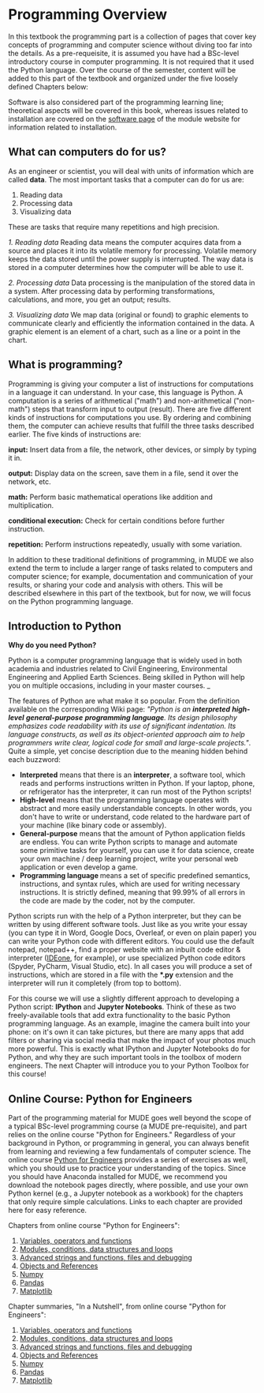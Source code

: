# Programming Overview

<!-- Riccardo ideas. For now, when in doubt add content to the JB. Can move text to website later as needed.
1. theory + best practices with examples for efficient numerical practices
2. theory + best practices with examples of for loops (and not for loops)
3. ~~Visualization:~~
   1. how to reduce the size of images (matplotlib plots) when large datasets are used (can use SHIP project as a case study)
   2. ~~advanced figure creation: define axes as objects and modifying attribues (i have some recent examples from another TA if needed)~~
   3. ~~saving a figure (vector/raster; file types; optimize file size; automatically regenerate it; add a test?)~~
4. Memory considerations: how can you tell whether or not your code is working efficiently? (e.g., loading data, copies of objects, recopying or reloading on every nb run)
5. Run time:
   1. may need a bit of theory about computations, processor speeds, cores, comparison of disk, RAM, CPU/GPU etc, but doesn't need to be long, and perhaps we can find existing content with CC license to include directly (embedded video, copy content, direct link all ok...this applies to all generic programming and coding topics)
   2. strategies for evaluating code efficiency and identifying slowest parts to improve: in a notebook and in an IDE (VS Code).
   3. saving results of analyses---would this be pickle? ideally we should teach them how to create a JSON and binary (pickle) format, then they choose whats best (for example, the JSON is readable and may be useful to share with a colleague who cannot run nb's in combination with a PDF printout of the nb). This is a great example where we should have content in the book that then is referred to as needed when students run into issues in submitting reports (i.e., their nb is 10 MB, now what?)
6. IDE's: a brief overview, then a recommendation and case study with Jupyter Lab and VS Code
7. package management: we need some theory on this, but it should be concise. Since Robert is already working with the TA's about environments, maybe it's best to leave this one alone till the end
8. Some handy tricks (we can make a special page on the website to quickly illustrate things described above, and provide links to the theory, explanation and case studies in the textbook) -->

In this textbook the programming part is a collection of pages that cover key concepts of programming and computer science without diving too far into the details. As a pre-requeisite, it is assumed you have had a BSc-level introductory course in computer programming. It is not required that it used the Python language. Over the course of the semester, content will be added to this part of the textbook and organized under the five loosely defined Chapters below:

<!-- 1. This Overview page. -->
<!-- 2. The Golden Rules: key tips and guidelines for good Documentation and Communication; we will refer to these often. THe intention is that they help you form good programming habits that you will continue to use for the rest of your life. -->
<!-- 3. Computers & Code: this may grow to include background information about computers (e.g., how they store data) as well as information specific to the Python language (e.g., environments and package management). -->
<!-- 4. Programs: essentials for scientific computing (e.g., modular programming; object-oriented programming, version control, Debugging and error handling  -->
<!-- 5. Communication (and documentation): visualization, version control, sharing your work -->

Software is also considered part of the programming learning line; theoretical aspects will be covered in this book, whereas issues related to installation are covered on the [software page](https://mude.citg.tudelft.nl/software/overview/) of the module website for information related to installation.


## What can computers do for us?
As an engineer or scientist, you will deal with units of information which are called <b>data</b>. The most important tasks that a computer can do for us are:

1. Reading data
2. Processing data
3. Visualizing data

These are tasks that require many repetitions and high precision.

_1. Reading data_
Reading data means the computer acquires data from a source and places it into its volatile memory for processing. Volatile memory keeps the data stored until the power supply is interrupted. The way data is stored in a computer determines how the computer will be able to use it.

_2. Processing data_
Data processing is the manipulation of the stored data in a system. After processing data by performing transformations, calculations, and more, you get an output; results.

_3. Visualizing data_
We map data (original or found) to graphic elements to communicate clearly and efficiently the information contained in the data. A graphic element is an element of a chart, such as a line or a point in the chart.

## What is programming?

Programming is giving your computer a list of instructions for computations in a language it can understand. In your case, this language is Python. A computation is a series of arithmetical ("math") and non-arithmetical ("non-math") steps that transform input to output (result).
There are five different kinds of instructions for computations you use. By ordering and combining them, the computer can achieve results that fulfill the three tasks described earlier. The five kinds of instructions are:

<b>input:</b>
    Insert data from a file, the network, other devices, or simply by typing it in.
    
<b>output:</b>
    Display data on the screen, save them in a file, send it over the network, etc.

<b>math:</b>
    Perform basic mathematical operations like addition and multiplication.

<b>conditional execution:</b>
    Check for certain conditions before further instruction.

<b>repetition:</b>
    Perform instructions repeatedly, usually with some variation.

In addition to these traditional definitions of programming, in MUDE we also extend the term to include a larger range of tasks related to computers and computer science; for example, documentation and communication of your results, or sharing your code and analysis with others. This will be described elsewhere in this part of the textbook, but for now, we will focus on the Python programming language.

## Introduction to Python

**Why do you need Python?**
    
Python is a computer programming language that is widely used in both academia and industries related to Civil Engineering, Environmental Engineering and Applied Earth Sciences. Being skilled in Python will help you on multiple occasions, including in your master courses. _

The features of Python are what make it so popular. From the definition available on the corresponding Wiki page: <i> "Python is an <b>interpreted</b> <b>high-level</b> <b>general-purpose</b> <b>programming language</b>. Its design philosophy emphasizes code readability with its use of significant indentation. Its language constructs, as well as its object-oriented approach aim to help programmers write clear, logical code for small and large-scale projects."</i>. Quite a simple, yet concise description due to the meaning hidden behind each buzzword:

<ul>
<li> <b>Interpreted</b> means that there is an <b>interpreter</b>, a software tool, which reads and performs instructions written in Python. If your laptop, phone, or refrigerator has the interpreter, it can run most of the Python scripts!
<li> <b>High-level</b> means that the programming language operates with abstract and more easily understandable concepts. In other words, you don't have to write or understand, code related to the hardware part of your machine (like binary code or assembly).
<li> <b>General-purpose</b> means that the amount of Python application fields are endless. You can write Python scripts to manage and automate some primitive tasks for yourself, you can use it for data science, create your own machine / deep learning project, write your personal web application or even develop a game. 
<li> <b> Programming language </b>means a set of specific predefined semantics, instructions, and syntax rules, which are used for writing necessary instructions. It is strictly defined, meaning that 99.99% of all errors in the code are made by the coder, not by the computer.
</ul>

Python scripts run with the help of a Python interpreter, but they can be written by using different software tools. Just like as you write your essay (you can type it in Word, Google Docs, Overleaf, or even on plain paper) you can write your Python code with different editors. You could use the default notepad, notepad++, find a proper website with an inbuilt code editor & interpreter (<a href="https://ideone.com/">IDEone</a>, for example), or use specialized Python code editors (Spyder, PyCharm, Visual Studio, etc). In all cases you will produce a set of instructions, which are stored in a file with the <b>*.py</b> extension and the interpreter will run it completely (from top to bottom).

For this course we will use a slightly different approach to developing a Python script: <b>IPython</b> and <b>Jupyter Notebooks</b>. Think of these as two freely-available tools that add extra functionality to the basic Python programming language. As an example, imagine the camera built into your phone: on it's own it can take pictures, but there are many apps that add filters or sharing via social media that make the impact of your photos much more powerful. This is exactly what IPython and Jupyter Notebooks do for Python, and why they are such important tools in the toolbox of modern engineers. The next Chapter will introduce you to your Python Toolbox for this course!


## Online Course: Python for Engineers
<!-- *We will use this as the baseline "theory" this year with extra insight provided for use, and other topics as-needed. Links here for easy copy/paste.* -->

Part of the programming material for MUDE goes well beyond the scope of a typical BSc-level programming course (a MUDE pre-requisite), and part relies on the online course "Python for Engineers." Regardless of your background in Python, or programming in general, you can always benefit from learning and reviewing a few fundamentals of computer science. The online course [Python for Engineers](https://tudelft-citg.github.io/learn-python/intro.html) provides a series of exercises as well, which you should use to practice your understanding of the topics. Since you should have Anaconda installed for MUDE, we recommend you download the notebook pages directly, where possible, and use your own Python kernel (e.g., a Jupyter notebook as a workbook) for the chapters that only require simple calculations. Links to each chapter are provided here for easy reference.

Chapters from online course "Python for Engineers":
1. [Variables, operators and functions](https://tudelft-citg.github.io/learn-python/01/Theory/01.html#)
2. [Modules, conditions, data structures and loops](https://tudelft-citg.github.io/learn-python/02/Theory/01.html#)
3. [Advanced strings and functions, files and debugging](https://tudelft-citg.github.io/learn-python/03/Theory/01.html#)
4. [Objects and References](https://tudelft-citg.github.io/learn-python/04/Theory/01.html#)
5. [Numpy](https://tudelft-citg.github.io/learn-python/05/Theory/01.html#)
6. [Pandas](https://tudelft-citg.github.io/learn-python/06/Theory/01.html#)
7. [Matplotlib](https://tudelft-citg.github.io/learn-python/07/Theory/01.html#)

Chapter summaries, "In a Nutshell", from online course "Python for Engineers":
1. [Variables, operators and functions](https://tudelft-citg.github.io/learn-python/01/In_a_Nutshell/01.html#)
2. [Modules, conditions, data structures and loops](https://tudelft-citg.github.io/learn-python/02/In_a_Nutshell/01.html#)
3. [Advanced strings and functions, files and debugging](https://tudelft-citg.github.io/learn-python/03/In_a_Nutshell/01.html#)
4. [Objects and References](https://tudelft-citg.github.io/learn-python/04/In_a_Nutshell/01.html#)
5. [Numpy](https://tudelft-citg.github.io/learn-python/05/In_a_Nutshell/01.html#)
6. [Pandas](https://tudelft-citg.github.io/learn-python/06/In_a_Nutshell/01.html#)
7. [Matplotlib](https://tudelft-citg.github.io/learn-python/07/In_a_Nutshell/01.html#)